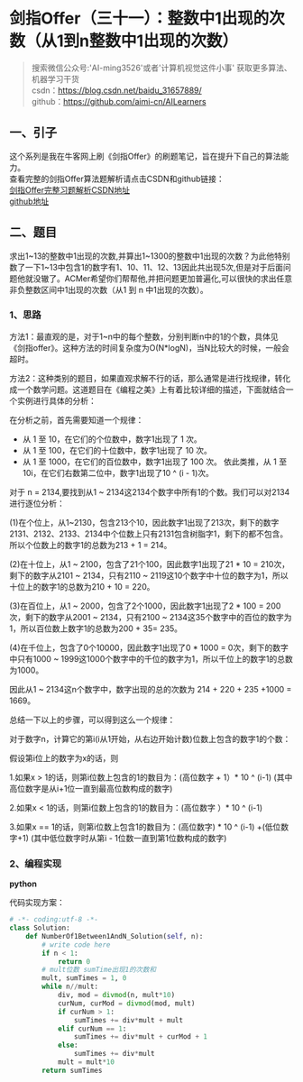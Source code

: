 # 剑指Offer（三十一）：整数中1出现的次数（从1到n整数中1出现的次数）

> 搜索微信公众号:'AI-ming3526'或者'计算机视觉这件小事' 获取更多算法、机器学习干货  
> csdn：https://blog.csdn.net/baidu_31657889/  
> github：https://github.com/aimi-cn/AILearners

## 一、引子

这个系列是我在牛客网上刷《剑指Offer》的刷题笔记，旨在提升下自己的算法能力。  
查看完整的剑指Offer算法题解析请点击CSDN和github链接：  
[剑指Offer完整习题解析CSDN地址](https://blog.csdn.net/baidu_31657889/article/category/9059648)  
[github地址](https://github.com/aimi-cn/AILearners/tree/master/blog/Algorithm/jianzhi_offer)

## 二、题目

求出1~13的整数中1出现的次数,并算出1~1300的整数中1出现的次数？为此他特别数了一下1~13中包含1的数字有1、10、11、12、13因此共出现5次,但是对于后面问题他就没辙了。ACMer希望你们帮帮他,并把问题更加普遍化,可以很快的求出任意非负整数区间中1出现的次数（从1 到 n 中1出现的次数）。

### 1、思路

方法1：最直观的是，对于1~n中的每个整数，分别判断n中的1的个数，具体见《剑指offer》。这种方法的时间复杂度为O(N*logN)，当N比较大的时候，一般会超时。

方法2：这种类别的题目，如果直观求解不行的话，那么通常是进行找规律，转化成一个数学问题。这道题目在《编程之美》上有着比较详细的描述，下面就结合一个实例进行具体的分析：

在分析之前，首先需要知道一个规律：

- 从 1 至 10，在它们的个位数中，数字1出现了 1 次。
- 从 1 至 100，在它们的十位数中，数字1出现了 10 次。
- 从 1 至 1000，在它们的百位数中，数字1出现了 100 次。
依此类推，从 1 至 10i，在它们右数第二位中，数字1出现了10 ^ (i - 1)次。

对于 n = 2134,要找到从1 ~ 2134这2134个数字中所有1的个数。我们可以对2134进行逐位分析：

(1)在个位上，从1~2130，包含213个10，因此数字1出现了213次，剩下的数字2131、2132、2133、2134中个位数上只有2131包含树脂字1，剩下的都不包含。所以个位数上的数字1的总数为213 + 1 = 214。

(2)在十位上，从1 ~ 2100，包含了21个100，因此数字1出现了21 * 10 = 210次，剩下的数字从2101 ~ 2134，只有2110 ~ 2119这10个数字中十位的数字为1，所以十位上的数字1的总数为210 + 10 = 220。

(3)在百位上，从1 ~ 2000，包含了2个1000，因此数字1出现了2 * 100 = 200次，剩下的数字从2001 ~ 2134，只有2100 ~ 2134这35个数字中的百位的数字为1，所以百位数上数字1的总数为200 + 35= 235。

(4)在千位上，包含了0个10000，因此数字1出现了0 * 1000 = 0次，剩下的数字中只有1000 ~ 1999这1000个数字中的千位的数字为1，所以千位上的数字1的总数为1000。

因此从1 ~ 2134这n个数字中，数字出现的总的次数为 214 + 220 + 235 +1000 = 1669。

总结一下以上的步骤，可以得到这么一个规律：

对于数字n，计算它的第i(i从1开始，从右边开始计数)位数上包含的数字1的个数：

假设第i位上的数字为x的话，则

1.如果x > 1的话，则第i位数上包含的1的数目为：(高位数字 + 1）* 10 ^ (i-1)  (其中高位数字是从i+1位一直到最高位数构成的数字)

2.如果x < 1的话，则第i位数上包含的1的数目为：(高位数字 ）* 10 ^ (i-1)

3.如果x == 1的话，则第i位数上包含1的数目为：(高位数字) * 10 ^ (i-1) +(低位数字+1)   (其中低位数字时从第i - 1位数一直到第1位数构成的数字)

### 2、编程实现

**python**

代码实现方案：


```python
# -*- coding:utf-8 -*-
class Solution:
    def NumberOf1Between1AndN_Solution(self, n):
        # write code here
        if n < 1:
            return 0
        # mult位数 sumTime出现1的次数和
        mult, sumTimes = 1, 0
        while n//mult:
            div, mod = divmod(n, mult*10)
            curNum, curMod = divmod(mod, mult)
            if curNum > 1:
                sumTimes += div*mult + mult
            elif curNum == 1:
                sumTimes += div*mult + curMod + 1
            else:
                sumTimes += div*mult
            mult = mult*10
        return sumTimes
```
